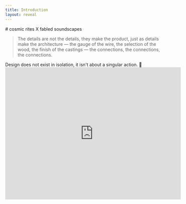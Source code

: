 ```yaml
---
title: Introduction
layout: reveal
---
```


<section>
    # cosmic rites X fabled soundscapes
</section>
<section data-background-color="#0056FF" data-state=header1>
    <style>.header1 header:after { content: "Charles Eames"; }</style>
    <blockquote>
        The details are not the details, they make the product, just as details make the architecture — the gauge of the wire, the selection of the wood, the finish of the castings — the connections, the connections, the connections.
    </blockquote>
    <aside class="notes">
        Design does not exist in isolation, it isn't about a singular action. 📝
    </aside>
</section>
<section data-background-color="black" data-state=header2>
    <style>.header2 header:after { content: "Power of 10 — Charles & Ray Eames (1977)"; }</style>
    <iframe width="560" height="420" src="https://www.youtube.com/embed/0fKBhvDjuy0?si=hW3hk7N34l9aM8RI" title="YouTube video player" frameborder="0" allow="accelerometer; autoplay; clipboard-write; encrypted-media; gyroscope; picture-in-picture; web-share" allowfullscreen></iframe>
</section>
